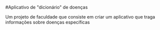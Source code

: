 #Aplicativo de "dicionário" de doenças

Um projeto de faculdade que consiste em criar um aplicativo que traga informações sobre doenças específicas
